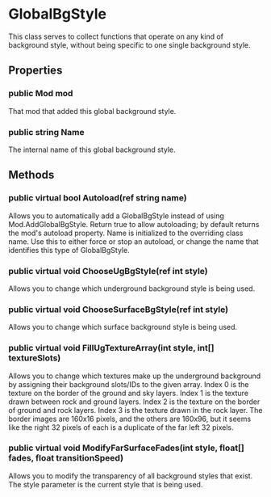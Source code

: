 # GlobalBgStyle

This class serves to collect functions that operate on any kind of background style, without being specific to one single background style.

## Properties

### public Mod mod

That mod that added this global background style.

### public string Name

The internal name of this global background style.

## Methods

### public virtual bool Autoload(ref string name)

Allows you to automatically add a GlobalBgStyle instead of using Mod.AddGlobalBgStyle. Return true to allow autoloading; by default returns the mod's autoload property. Name is initialized to the overriding class name. Use this to either force or stop an autoload, or change the name that identifies this type of GlobalBgStyle.

### public virtual void ChooseUgBgStyle(ref int style)

Allows you to change which underground background style is being used.

### public virtual void ChooseSurfaceBgStyle(ref int style)

Allows you to change which surface background style is being used.

### public virtual void FillUgTextureArray(int style, int[] textureSlots)

Allows you to change which textures make up the underground background by assigning their background slots/IDs to the given array. Index 0 is the texture on the border of the ground and sky layers. Index 1 is the texture drawn between rock and ground layers. Index 2 is the texture on the border of ground and rock layers. Index 3 is the texture drawn in the rock layer. The border images are 160x16 pixels, and the others are 160x96, but it seems like the right 32 pixels of each is a duplicate of the far left 32 pixels.

### public virtual void ModifyFarSurfaceFades(int style, float[] fades, float transitionSpeed)

Allows you to modify the transparency of all background styles that exist. The style parameter is the current style that is being used.